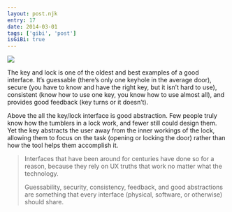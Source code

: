 ```yaml
---
layout: post.njk
entry: 17
date: 2014-03-01
tags: ['gibi', 'post']
isGiBi: true
---
```

<img src="{{ site.baseUrl }}assets/gibiimages/{{ entry }}.jpg" />

The key and lock is one of the oldest and best examples of a good interface. It’s guessable (there’s only one keyhole in the average door), secure (you have to know and have the right key, but it isn’t hard to use), consistent (know how to use one key, you know how to use almost all), and provides good feedback (key turns or it doesn’t).

Above the all the key/lock interface is good abstraction. Few people truly know how the tumblers in a lock work, and fewer still could design them. Yet the key abstracts the user away from the inner workings of the lock, allowing them to focus on the task (opening or locking the door) rather than how the tool helps them accomplish it.

>Interfaces that have been around for centuries have done so for a reason, because they rely on UX truths that work no matter what the technology.
>
>Guessability, security, consistency, feedback, and good abstractions are something that every interface (physical, software, or otherwise) should share.